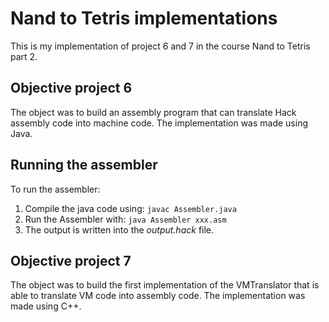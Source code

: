 #  Nand to Tetris implementations

This is my implementation of project 6 and 7 in the course Nand to Tetris part 2.

## Objective project 6
The object was to build an assembly program that can translate Hack assembly code into machine code.
The implementation was made using Java.

## Running the assembler
To run the assembler:
1. Compile the java code using: `javac Assembler.java`
2. Run the Assembler with: `java Assembler xxx.asm`
3. The output is written into the _output.hack_ file.

## Objective project 7
The object was to build the first implementation of the VMTranslator that is able to translate VM code into assembly code.
The implementation was made using C++.
